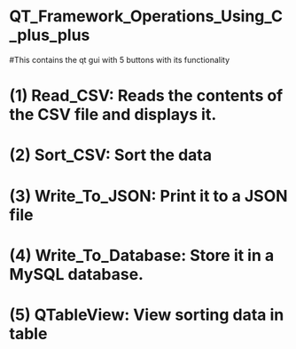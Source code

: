 # QT_Framework_Operations_Using_C_plus_plus
#This contains the qt gui with 5 buttons with its functionality
#   (1) Read_CSV: Reads the contents of the CSV file and displays it.
#   (2) Sort_CSV: Sort the data
#   (3) Write_To_JSON: Print it to a JSON file
#   (4) Write_To_Database: Store it in a MySQL database.
#   (5) QTableView: View sorting data in table
